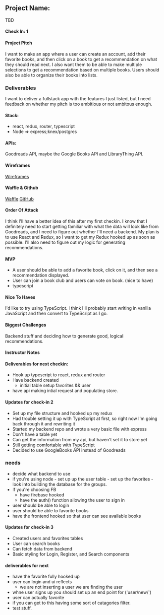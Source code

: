 ## Project Name:
  
 TBD
 
  #### Check In: 1
  
  #### Project Pitch
  
 I want to make an app where a user can create an account, add their favorite books, and then click on a book to get a recommendation 
 on what they should read next. I also want them to be able to make multiple selections to get a recommendation based on multiple books.
 Users should also be able to organize their books into lists.
 
  ### Deliverables
  
 I want to deliver a fullstack app with the features I just listed, but I need feedback on whether my pitch is too ambitious or not ambitous enough.
 
  #### Stack:
 - react, redux, router, typescript 
 - Node => express;knex/postgres
  
  #### APIs:
  
 Goodreads API, maybe the Google Books API and LibraryThing API.
 
  #### Wireframes
  
 [Wireframes](http://imgur.com/a/X8kEk)
 
  #### Waffle & Github
  
 [Waffle](https://waffle.io/tylerjhevia/personal-project)
 [GitHub](https://github.com/tylerjhevia/personal-project)
 
  #### Order Of Attack
  
 I think I'll have a better idea of this after my first checkin. I know that I definitely need to start getting familiar with 
 what the data will look like from Goodreads, and I need to figure out whether I'll need a backend. My plan is to use React and Redux, 
 so I want to get my Redux hooked up as soon as possible. I'll also need to figure out my logic for generating recommendations. 
 
  #### MVP
  
 - A user should be able to add a favorite book, click on it, and then see a recommendation displayed.
 - User can join a book club and users can vote on book. (nice to have)
 - typescript 
 
  #### Nice To Haves
  
 I'd like to try using TypeScript. I think I'll probably start writing in vanilla JavaScript and then convert to TypeScript as I 
 go.
 
  #### Biggest Challenges
  
 Backend stuff and deciding how to generate good, logical recommendations.
 
  #### Instructor Notes
  
  #### Deliverables for next checkin:

  - Hook up typescript to react, redux and router 
  - Have backend created 
      - initial table setup favorites && user 
  - have api making intial request and populating store. 
  
  #### Updates for check-in 2

  - Set up my file structure and hooked up my redux
  - Had trouble setting it up with TypeScript at first, so right now I'm going back through it and rewriting it
  - Started my backend repo and wrote a very basic file with express
  - Don't have a table yet
  - Can get the information from my api, but haven't set it to store yet
  - Still getting comfortable with TypeScript
  - Decided to use GoogleBooks API instead of Goodreads

### needs 

- decide what backend to use 
- if you're using node 
      - set up up the user table 
      - set up the favorites 
      - look into building the database for the groups. 
- If you're choosing FB 
    - have firebase hooked 
    - have the auth() function allowing the user to sign in 
- user should be able to login 
- user should be able to favorite books 
- have the frontend hooked so that user can see available books

#### Updates for check-in 3
- Created users and favorites tables
- User can search books
- Can fetch data from backend 
- Basic styling for Login, Register, and Search components

#### deliverables for next
- have the favorite fully hooked up 
- user can login and ui reflects 
    - we are not inserting a user we are finding the user 
 - whne user signs up you should set up an end point for ('user/new/')
 - user can actually favorite 
 - if you can get to this having some sort of catagories filter.
 - test stuff. 
